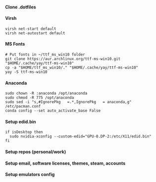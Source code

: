 #### Clone .dotfiles

#### Virsh
```
virsh net-start default
virsh net-autostart default
```

#### MS Fonts
```
# Put fonts in ~/ttf_ms_win10 folder
git clone https://aur.archlinux.org/ttf-ms-win10.git "$HOME/.cache/yay/ttf-ms-win10"
cp -a "$HOME/ttf_ms_win10/." "$HOME/.cache/yay/ttf-ms-win10" 
yay -S ttf-ms-win10
```

#### Anaconda
```
sudo chown -R :anaconda /opt/anaconda
sudo chmod -R 775 /opt/anaconda
sudo sed -i "s,#IgnorePkg   =.*,IgnorePkg   = anaconda,g" /etc/pacman.conf
conda config --set auto_activate_base False
```

#### Setup edid.bin
```
if isDesktop then
  sudo nvidia-xconfig --custom-edid="GPU-0.DP-2:/etc/X11/edid.bin"
fi
```

#### Setup repos (personal/work)

#### Setup email, software licenses, themes, steam, accounts

#### Setup emulators config
